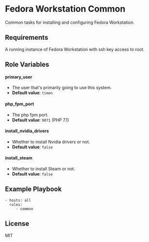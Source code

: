 Fedora Workstation Common
=================================

Common tasks for installing and configuring Fedora Workstation.

Requirements
------------

A running instance of Fedora Workstation with ssh key access to root.

Role Variables
--------------

#### primary_user
- The user that's primarily going to use this system.
- **Default value**: `timon`

#### php_fpm_port
- The php fpm port.
- **Default value**: `9071` (PHP 7.1)

#### install_nvidia_drivers
- Whether to install Nvidia drivers or not.
- **Default value**: `false`

#### install_steam
- Whether to install Steam or not.
- **Default value**: `false`

Example Playbook
----------------

    - hosts: all
      roles:
         - common

License
-------

MIT
